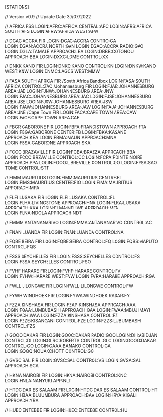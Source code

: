 [STATIONS]

// Version v0.9
// Update Date 30/07/2022

// AFRICA FSS
LOGIN:AFRC:AFRICA CENTRAL:AFC
LOGIN:AFRS:AFRICA SOUTH:AFS
LOGIN:AFRW:AFRICA WEST:AFW

// DGAC ACCRA FIR
LOGIN:DGAC:ACCRA CONTRO:GA
LOGIN:DGAN:ACCRA NORTH:GAN
LOGIN:DGAO:ACCRA RADIO:GAO
LOGIN:DGLA:TAMALE APPROACH:LEA
LOGIN:DBBB:COTONOU APPROACH:BBA
LOGIN:DXXC:LOME CONTROL:XX

// DNKK KANO FIR
LOGIN:DNKC:KANO CONTROL:KN
LOGIN:DNKW:KANO WEST:KNW
LOGIN:DNMC:LAGOS WEST:MMW

// FASA SOUTH AFRICA FIR
/South Africa Bandbox
LOGIN:FASA:SOUTH AFRICA CONTROL:ZAC
/Johannesburg FIR
LOGIN:FJAE:JOHANNESBURG AREA:JAE
LOGIN:FJNW:JOHANNESBURG AREA:JNW
LOGIN:FJAC:JOHANNESBURG AREA:JAC
LOGIN:FJSE:JOHANNESBURG AREA:JSE
LOGIN:FJSW:JOHANNESBURG AREA:JSW
LOGIN:FJAW:JOHANNESBURG AREA:JAW
LOGIN:FAJA:JOHANNESBURG AREA:JNE
/Cape Town FIR
LOGIN:FACA:CAPE TOWN AREA:CAW
LOGIN:FACE:CAPE TOWN AREA:CAE

// FBGR GABORONE FIR
LOGIN:FBFA:FRANCISTOWN APPROACH:FTA
LOGIN:FBGA:GABORONE CENTER:FB
LOGIN:FBKA:KASANE APPROACH:KEA
LOGIN:FBMA:MAUN APPROACH:MNA
LOGIN:FBSA:GABORONE APPROACH:SKA

// FCCC BRAZAVILLE FIR
LOGIN:FCBA:BRAZZA APPROACH:BBA
LOGIN:FCCC:BRZAVILLE CONTROL:CC
LOGIN:FCPA:POINTE NOIRE APPROACH:PPA
LOGIN:FOOO:LIBREVILLE CONTROL:OO
LOGIN:FPSA:SAO TOME CONTROL:STT

// FIMM MAURITIUS
LOGIN:FIMM:MAURITIUS CENTRE:FI
LOGIN:FIMS:MAURITIUS CENTRE:FIO
LOGIN:FIMA:MAURITIUS APPORACH:MPA

// FLFI LUSAKA FIR
LOGIN:FLFI:LUSAKA CONTROL:FL
LOGIN:FLHA:LIVINGSTONE APPROACH:HNA
LOGIN:FLKA:LUSAKA APPROACH:KKA
LOGIN:FLMA:MFUWE APPROACH:MFA
LOGIN:FLNA:NDOLA APPROACH:NDT

// FMMM ANTANANARIVO
LOGIN:FMMA:ANTANANARIVO CONTROL:AC  

// FNAN LUANDA FIR
LOGIN:FNAN:LUANDA CONTROL:NA

// FQBE BEIRA FIR
LOGIN:FQBE:BEIRA CONTROL:FQ
LOGIN:FQBS:MAPUTO CONTROL:FQS

// FSSS SEYCHELLES FIR
LOGIN:FSSS:SEYCHELLES CONTROL:FS
LOGIN:FSSA:SEYCHELLES CONTROL:FSO

// FVHF HARARE FIR
LOGIN:FVHF:HARARE CONTROL:FV
LOGIN:FVHW:HARARE WEST:FVW
LOGIN:FVRA:HARARE APPROACH:RGA

// FWLL LILONGWE FIR
LOGIN:FWLL:LILONGWE CONTROL:FW

// FYWH WINDHOEK FIR
LOGIN:FYWA:WINDHOEK RADAR:FY

// FZZA KINSHASA FIR
LOGIN:FZAP:KINSHASA APPROACH:AAA
LOGIN:FQAA:LUMBUBASHI APPROACH:QAA
LOGIN:FWAA:MBUJI MAYI APPROACH:WAA
LOGIN:FZZA:KINSHASA CONTROL:FZ
LOGIN:FZZE:KISANGANI CONTROL:FZE
LOGIN:FZZS:LUBUMBASHI CONTROL:FZS

// GOOO DAKAR FIR
LOGIN:GOOC:DAKAR RADIO:GOO
LOGIN:DIII:ABIDJAN CONTROL:DI
LOGIN:GLRC:ROBERTS CONTROL:GLC
LOGIN:GOOO:DAKAR CONTROL:GO
LOGIN:GAAA:BAMAKO CONTROL:GA
LOGIN:GQQQ:NOUAKCHOTT CONTROL:GQ

// GVSC SAL FIR
LOGIN:GVSC:SAL CONTROL:VS
LOGIN:GVSA:SAL APPROACH:SCA

// HKNA NAIROBI FIR
LOGIN:HKNA:NAIROBI CONTROL:KNC
LOGIN:HNLA:NANYUKI APP:NLT

// HTDC DAR ES SALAAM FIR
LOGIN:HTDC:DAR ES SALAAM CONTROL:HT
LOGIN:HBAA:BUJUMBURA APPROACH:BAA
LOGIN:HRYA:KIGALI APPROACH:YRA

// HUEC ENTEBBE FIR
LOGIN:HUEC:ENTEBBE CONTROL:HU